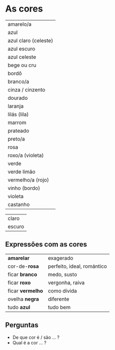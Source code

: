 # As cores

||
| -- |
| amarelo/a |
| azul |
| azul claro (celeste) |
| azul escuro |
| azul celeste |
| bege ou cru |
| bordô |
| branco/a |
| cinza / cinzento |
| dourado |
| laranja |
| lilás (lila) |
| marrom |
| prateado |
| preto/a |
| rosa |
| roxo/a (violeta) |
| verde |
| verde limão |
| vermelho/a (rojo) |
| vinho (bordo) |
| violeta |
| castanho |

||
| -- |
| claro |
| escuro |

## Expressões com as cores

|||
| -- | -- |
| **amarelar**       | exagerado |
| cor-de-**rosa**    | perfeito, ideal, romántico |
| ficar **branco**   | medo, susto |
| ficar **roxo**     | vergonha, raiva |
| ficar **vermelho** | como dívida |
| ovelha **negra**   | diferente |
| tudo **azul**      | tudo bem |

## Perguntas

* De que cor é / são ... ?
* Qual é a cor ... ?
